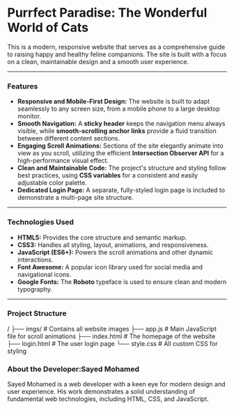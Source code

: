# Purrfect Paradise: The Wonderful World of Cats

This is a modern, responsive website that serves as a comprehensive guide to raising happy and healthy feline companions. The site is built with a focus on a clean, maintainable design and a smooth user experience.

---

### Features

* **Responsive and Mobile-First Design:** The website is built to adapt seamlessly to any screen size, from a mobile phone to a large desktop monitor.
* **Smooth Navigation:** A **sticky header** keeps the navigation menu always visible, while **smooth-scrolling anchor links** provide a fluid transition between different content sections.
* **Engaging Scroll Animations:** Sections of the site elegantly animate into view as you scroll, utilizing the efficient **Intersection Observer API** for a high-performance visual effect.
* **Clean and Maintainable Code:** The project's structure and styling follow best practices, using **CSS variables** for a consistent and easily adjustable color palette.
* **Dedicated Login Page:** A separate, fully-styled login page is included to demonstrate a multi-page site structure.

---

### Technologies Used

* **HTML5:** Provides the core structure and semantic markup.
* **CSS3:** Handles all styling, layout, animations, and responsiveness.
* **JavaScript (ES6+):** Powers the scroll animations and other dynamic interactions.
* **Font Awesome:** A popular icon library used for social media and navigational icons.
* **Google Fonts:** The **Roboto** typeface is used to ensure clean and modern typography.

---

### Project Structure
/
├── imgs/                    # Contains all website images
├── app.js                   # Main JavaScript file for scroll animations
├── index.html               # The homepage of the website
├── login.html               # The user login page
└── style.css                # All custom CSS for styling

### About the Developer:Sayed Mohamed
Sayed Mohamed is a web developer with a keen eye for modern design and user experience. His work demonstrates a solid understanding of fundamental web technologies, including HTML, CSS, and JavaScript.
